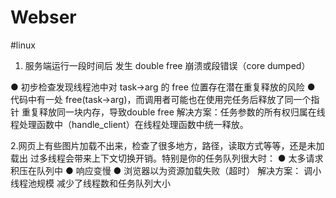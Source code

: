# Webser
#linux


1. 服务端运行一段时间后 发生 double free 崩溃或段错误（core dumped）  


● 初步检查发现线程池中对 task->arg 的 free 位置存在潜在重复释放的风险
● 代码中有一处 free(task->arg)，而调用者可能也在使用完任务后释放了同一个指针
重复释放同一块内存，导致double free 
解决方案：任务参数的所有权归属在线程处理函数中（handle_client）在线程处理函数中统一释放。



2.网页上有些图片加载不出来，检查了很多地方，路径，读取方式等等，还是未加载出
过多线程会带来上下文切换开销。特别是你的任务队列很大时：
● 太多请求积压在队列中
● 响应变慢
● 浏览器以为资源加载失败（超时）
解决方案： 调小线程池规模  减少了线程数和任务队列大小
